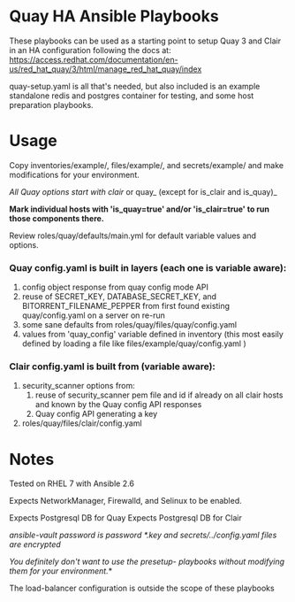 # Quay HA Ansible Playbooks

These playbooks can be used as a starting point to setup Quay 3 and Clair in an HA configuration following the docs at: https://access.redhat.com/documentation/en-us/red_hat_quay/3/html/manage_red_hat_quay/index

quay-setup.yaml is all that's needed, but also included is an example standalone redis and postgres container for testing, and some host preparation playbooks.

# Usage

Copy inventories/example/, files/example/, and secrets/example/ and make modifications for your environment.

_All Quay options start with clair_ or quay_ (except for is_clair and is_quay)_

**Mark individual hosts with 'is_quay=true' and/or 'is_clair=true' to run those components there.**

Review roles/quay/defaults/main.yml for default variable values and options.

### Quay config.yaml is built in layers (each one is variable aware):
1. config object response from quay config mode API
2. reuse of SECRET_KEY, DATABASE_SECRET_KEY, and BITORRENT_FILENAME_PEPPER from first found existing quay/config.yaml on a server on re-run
3. some sane defaults from roles/quay/files/quay/config.yaml
4. values from 'quay_config' variable defined in inventory (this most easily defined by loading a file like files/example/quay/config.yaml )


### Clair config.yaml is built from (variable aware):
1. security_scanner options from:
     1. reuse of security_scanner pem file and id if already on all clair hosts and known by the Quay config API responses
     2. Quay config API generating a key
2. roles/quay/files/clair/config.yaml

# Notes

Tested on RHEL 7 with Ansible 2.6

Expects NetworkManager, Firewalld, and Selinux to be enabled.

Expects Postgresql DB for Quay
Expects Postgresql DB for Clair

_ansible-vault password is password_
_*.key and secrets/../config.yaml files are encrypted_

**You definitely don't want to use the presetup-* playbooks without modifying them for your environment.**

The load-balancer configuration is outside the scope of these playbooks
